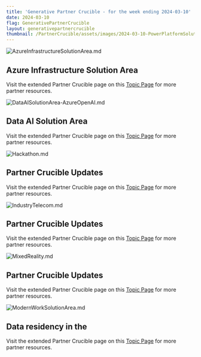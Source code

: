 ```yaml
---
title: 'Generative Partner Crucible - for the week ending 2024-03-10'
date: 2024-03-10
flag: GenerativePartnerCrucible
layout: generativepartnercrucible
thumbnail: /PartnerCrucible/assets/images/2024-03-10-PowerPlatformSolutionArea.md-image.png
---
```

![ AzureInfrastructureSolutionArea.md ]( /PartnerCrucible/assets/images/2024-03-10-AzureInfrastructureSolutionArea.md-image.png )
## Azure Infrastructure Solution Area

Visit the extended Partner Crucible page on this [Topic Page](https://lagimik.github.io/PartnerCrucible/AzureInfrastructureSolutionArea) for more partner resources.

![ DataAISolutionArea-AzureOpenAI.md ]( /PartnerCrucible/assets/images/2024-03-10-DataAISolutionArea-AzureOpenAI.md-image.png )
## Data AI Solution Area

Visit the extended Partner Crucible page on this [Topic Page](https://lagimik.github.io/PartnerCrucible/DataAISolutionArea-AzureOpenAI) for more partner resources.

![ Hackathon.md ]( /PartnerCrucible/assets/images/2024-03-10-Hackathon.md-image.png )
## Partner Crucible Updates

Visit the extended Partner Crucible page on this [Topic Page](https://lagimik.github.io/PartnerCrucible/Hackathon) for more partner resources.

![ IndustryTelecom.md ]( /PartnerCrucible/assets/images/2024-03-10-IndustryTelecom.md-image.png )
## Partner Crucible Updates

Visit the extended Partner Crucible page on this [Topic Page](https://lagimik.github.io/PartnerCrucible/IndustryTelecom) for more partner resources.

![ MixedReality.md ]( /PartnerCrucible/assets/images/2024-03-10-MixedReality.md-image.png )
## Partner Crucible Updates

Visit the extended Partner Crucible page on this [Topic Page](https://lagimik.github.io/PartnerCrucible/MixedReality) for more partner resources.

![ ModernWorkSolutionArea.md ]( /PartnerCrucible/assets/images/2024-03-10-ModernWorkSolutionArea.md-image.png )
## Data residency in the

Visit the extended Partner Crucible page on this [Topic Page](https://lagimik.github.io/PartnerCrucible/ModernWorkSolutionArea) for more partner resources.

